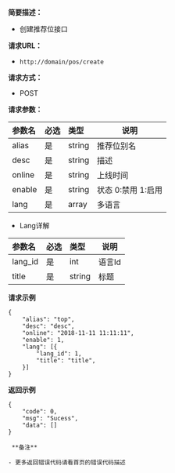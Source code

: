     
**简要描述：** 

- 创建推荐位接口

**请求URL：** 
- ` http://domain/pos/create `
  
**请求方式：**
- POST 

**请求参数：** 

|参数名|必选|类型|说明|
|:----    |:---|:----- |-----   |
|alias |是  |string |推荐位别名   |
|desc     |是  |string |描述      |
|online |是  |string |上线时间   |
|enable |是  |string |状态 0:禁用 1:启用   |
|lang |是  |array |多语言   |

- Lang详解

|参数名|必选|类型|说明|
|:----    |:---|:----- |-----    |
|lang_id  |是  |int    |语言Id    |
|title    |是  |string |标题      |


 **请求示例**
``` 
{
    "alias": "top",
	"desc": "desc",
    "online": "2018-11-11 11:11:11",
    "enable": 1,
    "lang": [{
		"lang_id": 1,
		"title": "title",
	}]
}
```
 **返回示例**

``` 
{
    "code": 0,
    "msg": "Sucess",
    "data": []
}

 **备注** 

- 更多返回错误代码请看首页的错误代码描述


